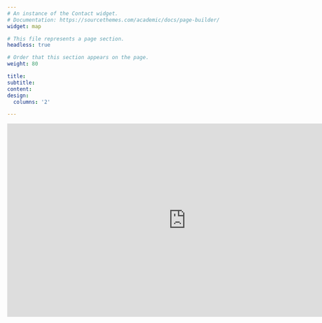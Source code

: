 ```yaml
---
# An instance of the Contact widget.
# Documentation: https://sourcethemes.com/academic/docs/page-builder/
widget: map

# This file represents a page section.
headless: true

# Order that this section appears on the page.
weight: 80

title: 
subtitle:
content:
design:
  columns: '2'

---
```






<iframe src="https://www.google.com/maps/embed?pb=!1m18!1m12!1m3!1d922.8018209560782!2d39.103503878745244!3d22.30799908884218!2m3!1f0!2f0!3f0!3m2!1i1024!2i768!4f13.1!3m3!1m2!1s0x15c11c50619ad02d%3A0xadf064b12f9b6b4c!2sAl-Khawarizmi%20Block%2C%20Building%201%20The%20Spine%2C%20Thuwal%2023955!5e0!3m2!1sit!2ssa!4v1638979831040!5m2!1sit!2ssa" width="830" height="450" style="border:0;" allowfullscreen="" loading="lazy"></iframe>
